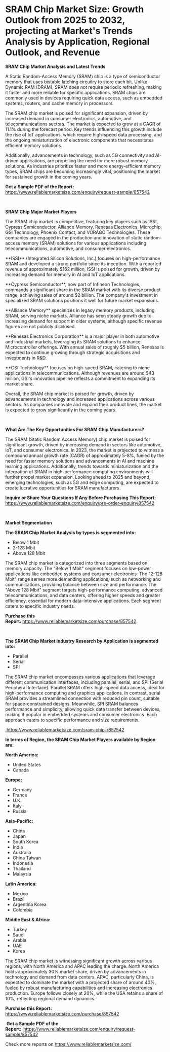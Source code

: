 <p><h1>SRAM Chip Market Size: Growth Outlook from 2025 to 2032, projecting at Market's Trends Analysis by Application, Regional Outlook, and Revenue</h1></p><p><strong>SRAM Chip Market Analysis and Latest Trends</strong></p>
<p><p>A Static Random-Access Memory (SRAM) chip is a type of semiconductor memory that uses bistable latching circuitry to store each bit. Unlike Dynamic RAM (DRAM), SRAM does not require periodic refreshing, making it faster and more reliable for specific applications. SRAM chips are commonly used in devices requiring quick data access, such as embedded systems, routers, and cache memory in processors.</p><p>The SRAM chip market is poised for significant expansion, driven by increased demand in consumer electronics, automotive, and telecommunications sectors. The market is expected to grow at a CAGR of 11.1% during the forecast period. Key trends influencing this growth include the rise of IoT applications, which require high-speed data processing, and the ongoing miniaturization of electronic components that necessitates efficient memory solutions.</p><p>Additionally, advancements in technology, such as 5G connectivity and AI-driven applications, are propelling the need for more robust memory solutions. As industries prioritize faster and more energy-efficient memory types, SRAM chips are becoming increasingly vital, positioning the market for sustained growth in the coming years.</p></p>
<p><strong>Get a Sample PDF of the Report:&nbsp;</strong> <a href="https://www.reliablemarketsize.com/enquiry/request-sample/857542?utm_campaign=2996&utm_medium=2&utm_source=Github&utm_content=ia&utm_term=06042025&utm_id=sram-chip">https://www.reliablemarketsize.com/enquiry/request-sample/857542</a></p>
<p>&nbsp;</p>
<p><strong>SRAM Chip Major Market Players</strong></p>
<p><p>The SRAM chip market is competitive, featuring key players such as ISSI, Cypress Semiconductor, Alliance Memory, Renesas Electronics, Microchip, GSI Technology, Phoenix Contact, and VORAGO Technologies. These companies are engaged in the production and innovation of static random-access memory (SRAM) solutions for various applications including telecommunications, automotive, and consumer electronics.</p><p>**ISSI** (Integrated Silicon Solutions, Inc.) focuses on high-performance SRAM and developed a strong portfolio since its inception. With a reported revenue of approximately $162 million, ISSI is poised for growth, driven by increasing demand for memory in AI and IoT applications.</p><p>**Cypress Semiconductor**, now part of Infineon Technologies, commands a significant share in the SRAM market with its diverse product range, achieving sales of around $2 billion. The company's investment in specialized SRAM solutions positions it well for future market expansions.</p><p>**Alliance Memory** specializes in legacy memory products, including SRAM, serving niche markets. Alliance has seen steady growth due to increasing demand for support in older systems, although specific revenue figures are not publicly disclosed.</p><p>**Renesas Electronics Corporation** is a major player in both automotive and industrial markets, leveraging its SRAM solutions to enhance Microcontroller offerings. With annual sales of roughly $5 billion, Renesas is expected to continue growing through strategic acquisitions and investments in R&D.</p><p>**GSI Technology** focuses on high-speed SRAM, catering to niche applications in telecommunications. Although revenues are around $43 million, GSI's innovation pipeline reflects a commitment to expanding its market share.</p><p>Overall, the SRAM chip market is poised for growth, driven by advancements in technology and increased applications across various sectors. As companies innovate and expand their product lines, the market is expected to grow significantly in the coming years.</p></p>
<p>&nbsp;</p>
<p><strong>What Are The Key Opportunities For SRAM Chip Manufacturers?</strong></p>
<p><p>The SRAM (Static Random Access Memory) chip market is poised for significant growth, driven by increasing demand in sectors like automotive, IoT, and consumer electronics. In 2023, the market is projected to witness a compound annual growth rate (CAGR) of approximately 5-8%, fueled by the need for faster memory solutions and advancements in AI and machine learning applications. Additionally, trends towards miniaturization and the integration of SRAM in high-performance computing environments will further propel market expansion. Looking ahead to 2025 and beyond, emerging technologies, such as 5G and edge computing, are expected to create lucrative opportunities for SRAM manufacturers.</p></p>
<p><strong>Inquire or Share Your Questions If Any Before Purchasing This Report:</strong> <a href="https://www.reliablemarketsize.com/enquiry/pre-order-enquiry/857542?utm_campaign=2996&utm_medium=2&utm_source=Github&utm_content=ia&utm_term=06042025&utm_id=sram-chip">https://www.reliablemarketsize.com/enquiry/pre-order-enquiry/857542</a></p>
<p>&nbsp;</p>
<p><strong>Market Segmentation</strong></p>
<p><strong>The SRAM Chip Market Analysis by types is segmented into:</strong></p>
<p><ul><li>Below 1 Mbit</li><li>2-128 Mbit</li><li>Above 128 Mbit</li></ul></p>
<p><p>The SRAM chip market is categorized into three segments based on memory capacity. The "Below 1 Mbit" segment focuses on low-power applications like embedded systems and consumer electronics. The "2-128 Mbit" range serves more demanding applications, such as networking and communications, providing balance between size and performance. The "Above 128 Mbit" segment targets high-performance computing, advanced telecommunications, and data centers, offering higher speeds and greater efficiency, essential for modern data-intensive applications. Each segment caters to specific industry needs.</p></p>
<p><strong>Purchase this Report:&nbsp;</strong><a href="https://www.reliablemarketsize.com/purchase/857542?utm_campaign=2996&utm_medium=2&utm_source=Github&utm_content=ia&utm_term=06042025&utm_id=sram-chip">https://www.reliablemarketsize.com/purchase/857542</a></p>
<p>&nbsp;</p>
<p><strong>The SRAM Chip Market Industry Research by Application is segmented into:</strong></p>
<p><ul><li>Parallel</li><li>Serial</li><li>SPI</li></ul></p>
<p><p>The SRAM chip market encompasses various applications that leverage different communication interfaces, including parallel, serial, and SPI (Serial Peripheral Interface). Parallel SRAM offers high-speed data access, ideal for high-performance computing and graphics applications. In contrast, serial SRAM provides a streamlined connection with reduced pin count, suitable for space-constrained designs. Meanwhile, SPI SRAM balances performance and simplicity, allowing quick data transfer between devices, making it popular in embedded systems and consumer electronics. Each approach caters to specific performance and size requirements.</p></p>
<p><a href="https://www.reliablemarketsize.com/sram-chip-r857542?utm_campaign=2996&utm_medium=2&utm_source=Github&utm_content=ia&utm_term=06042025&utm_id=sram-chip">&nbsp;https://www.reliablemarketsize.com/sram-chip-r857542</a></p>
<p><strong>In terms of Region, the SRAM Chip Market Players available by Region are:</strong></p>
<p>
    <p> <strong> North America: </strong>
        <ul>
            <li>United States</li>
            <li>Canada</li>
        </ul>
        </p> 
    <p> <strong> Europe: </strong>
        <ul>
            <li>Germany</li>
            <li>France</li>
            <li>U.K.</li>
            <li>Italy</li>
            <li>Russia</li>
        </ul>
        </p> 
    <p> <strong> Asia-Pacific: </strong>
        <ul>
            <li>China</li>
            <li>Japan</li>
            <li>South Korea</li>
            <li>India</li>
            <li>Australia</li>
            <li>China Taiwan</li>
            <li>Indonesia</li>
            <li>Thailand</li>
            <li>Malaysia</li>
        </ul>
        </p> 
    <p> <strong> Latin America: </strong>
        <ul>
            <li>Mexico</li>
            <li>Brazil</li>
            <li>Argentina Korea</li>
            <li>Colombia</li>
        </ul>
        </p> 
    <p> <strong> Middle East & Africa: </strong>
        <ul>
            <li>Turkey</li>
            <li>Saudi</li>
            <li>Arabia</li>
            <li>UAE</li>
            <li>Korea</li>
        </ul>
    </p>
    </p>
<p><p>The SRAM chip market is witnessing significant growth across various regions, with North America and APAC leading the charge. North America holds approximately 30% market share, driven by advancements in technology and demand from data centers. APAC, particularly China, is expected to dominate the market with a projected share of around 40%, fueled by robust manufacturing capabilities and increasing electronics production. Europe follows closely at 20%, while the USA retains a share of 10%, reflecting regional demand dynamics.</p></p>
<p><strong>Purchase this Report: </strong><a href="https://www.reliablemarketsize.com/purchase/857542?utm_campaign=2996&utm_medium=2&utm_source=Github&utm_content=ia&utm_term=06042025&utm_id=sram-chip">https://www.reliablemarketsize.com/purchase/857542</a></p>
<p>&nbsp;<strong>Get a Sample PDF of the Report:&nbsp;&nbsp;</strong><a href="https://www.reliablemarketsize.com/enquiry/request-sample/857542?utm_campaign=2996&utm_medium=2&utm_source=Github&utm_content=ia&utm_term=06042025&utm_id=sram-chip">https://www.reliablemarketsize.com/enquiry/request-sample/857542</a></p>
<p><strong></strong></p>
<p>Check more reports on <a href="https://www.reliablemarketsize.com/?utm_campaign=2996&utm_medium=2&utm_source=Github&utm_content=ia&utm_term=06042025&utm_id=sram-chip">https://www.reliablemarketsize.com/</a></p>